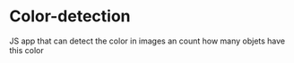 # Color-detection
JS app that can detect the color in images an count how many objets have this color

